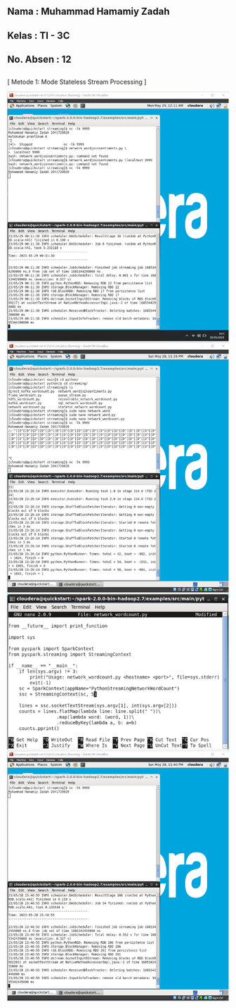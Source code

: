 ## Nama      : Muhammad Hamamiy Zadah
## Kelas     : TI - 3C
## No. Absen : 12
##

### 
[ Metode 1: Mode Stateless Stream Processing ]

![Screenshot](../image/kode2.png)
![Screenshot](../image/kode3.png)
![Screenshot](../image/kode3b.png)
![Screenshot](../image/kode3c.png)


##